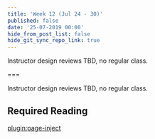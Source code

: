 ```yaml
---
title: 'Week 12 (Jul 24 - 30)'
published: false
date: '25-07-2019 00:00'
hide_from_post_list: false
hide_git_sync_repo_link: true
---
```


Instructor design reviews TBD, no regular class.

===

Instructor design reviews TBD, no regular class.

## Required Reading  
[plugin:page-inject](../../all-readings/week-12)
